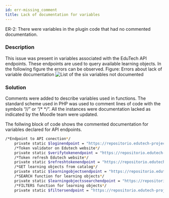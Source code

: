 ```yaml
---
id: err-missing_comment
title: Lack of documentation for variables
---
```

ER-2: There were variables in the plugin code that had no commented documentation.

### Description
This issue was present in variables associated with the EduTech API endpoints. These endpoints are used to query available learning objects. In the following figure the errors can be observed.
Figure:  Errors about lack of variable documentation
![List of the six variables not documented](/img/issues/errors/er-2-variables.png)

### Solution
Comments were added to describe variables used in functions. The standard scheme used in PHP was used to comment lines of code with the symbols “//” or “/* */”. All the instances were documentation lacked as indicated by the Moodle team were updated.

The follwing block of code shows the commented documentation for variables declared for API endpoints.
```bash
/*Endpoint to API conection*/
    private static $loginendpoint = "https://repositorio.edutech-project.org/api/v1/login/";
    /*Token validator on Edutech website*/
    private static $verifytokenendpoint = "https://repositorio.edutech-project.org/api/v1/token/verify/";
    /*Token refresh Edutech website*/
    private static $refreshtokenendpoint = "https://repositorio.edutech-project.org/api/v1/token/refresh/";
    /*GET learning objects from catalog*/
    private static $learningobjectsendpoint = "https://repositorio.edutech-project.org/api/v1/learning-objects/populars/";
    /*SEARCH function for learning objects*/
    private static $learningobjectssearchendpoint = "https://repositorio.edutech-project.org/api/v1/learning-objects/search/";
    /*FILTERS function for learning objects*/
    private static $filtersendpoint = "https://repositorio.edutech-project.org/api/v1/endpoint-filter";
```